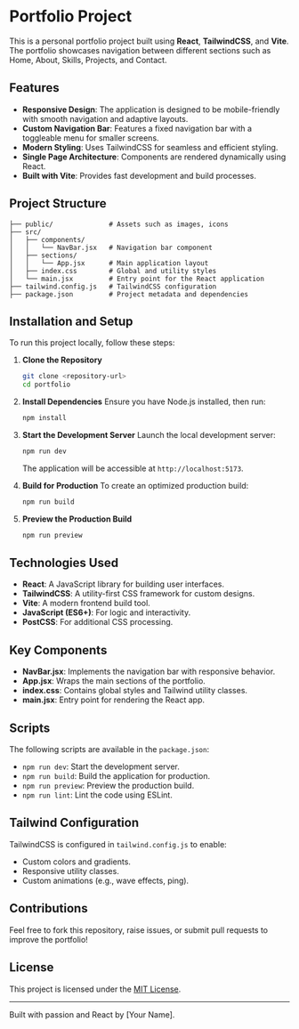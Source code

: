 # Portfolio Project

This is a personal portfolio project built using **React**, **TailwindCSS**, and **Vite**. The portfolio showcases navigation between different sections such as Home, About, Skills, Projects, and Contact.

## Features

- **Responsive Design**: The application is designed to be mobile-friendly with smooth navigation and adaptive layouts.
- **Custom Navigation Bar**: Features a fixed navigation bar with a toggleable menu for smaller screens.
- **Modern Styling**: Uses TailwindCSS for seamless and efficient styling.
- **Single Page Architecture**: Components are rendered dynamically using React.
- **Built with Vite**: Provides fast development and build processes.

## Project Structure

```plaintext
├── public/              # Assets such as images, icons
├── src/
│   ├── components/
│   │   └── NavBar.jsx   # Navigation bar component
│   ├── sections/
│   │   └── App.jsx      # Main application layout
│   ├── index.css        # Global and utility styles
│   └── main.jsx         # Entry point for the React application
├── tailwind.config.js   # TailwindCSS configuration
├── package.json         # Project metadata and dependencies
```

## Installation and Setup

To run this project locally, follow these steps:

1. **Clone the Repository**

   ```bash
   git clone <repository-url>
   cd portfolio
   ```

2. **Install Dependencies**
   Ensure you have Node.js installed, then run:

   ```bash
   npm install
   ```

3. **Start the Development Server**
   Launch the local development server:

   ```bash
   npm run dev
   ```

   The application will be accessible at `http://localhost:5173`.

4. **Build for Production**
   To create an optimized production build:

   ```bash
   npm run build
   ```

5. **Preview the Production Build**
   ```bash
   npm run preview
   ```

## Technologies Used

- **React**: A JavaScript library for building user interfaces.
- **TailwindCSS**: A utility-first CSS framework for custom designs.
- **Vite**: A modern frontend build tool.
- **JavaScript (ES6+)**: For logic and interactivity.
- **PostCSS**: For additional CSS processing.

## Key Components

- **NavBar.jsx**: Implements the navigation bar with responsive behavior.
- **App.jsx**: Wraps the main sections of the portfolio.
- **index.css**: Contains global styles and Tailwind utility classes.
- **main.jsx**: Entry point for rendering the React app.

## Scripts

The following scripts are available in the `package.json`:

- `npm run dev`: Start the development server.
- `npm run build`: Build the application for production.
- `npm run preview`: Preview the production build.
- `npm run lint`: Lint the code using ESLint.

## Tailwind Configuration

TailwindCSS is configured in `tailwind.config.js` to enable:

- Custom colors and gradients.
- Responsive utility classes.
- Custom animations (e.g., wave effects, ping).

## Contributions

Feel free to fork this repository, raise issues, or submit pull requests to improve the portfolio!

## License

This project is licensed under the [MIT License](LICENSE).

---

Built with passion and React by [Your Name].
